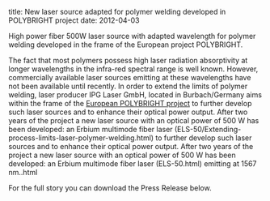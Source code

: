 title: New laser source adapted for polymer welding developed in POLYBRIGHT project
date: 2012-04-03 

High power fiber 500W laser source with adapted wavelength for polymer welding developed in the frame of the European project POLYBRIGHT.
<!--break-->
The fact that most polymers possess high laser radiation absorptivity at longer wavelengths in the infra-red spectral range is well known. However, commercially available laser sources emitting at these wavelengths have not been available until recently. In order to extend the
limits of polymer welding, laser producer IPG Laser GmbH, located in Burbach/Germany aims within the frame of the [European POLYBRIGHT project](/content/Extending-process-limits-laser-polymer-welding.html) to further develop such laser sources and to enhance their optical power output. After two years of the project a new laser source with an optical power of 500 W has been developed: an Erbium multimode fiber laser (ELS-50/Extending-process-limits-laser-polymer-welding.html) to further develop such laser sources and to enhance their optical power output. After two years of the project a new laser source with an optical power of 500 W has been developed: an Erbium multimode fiber laser (ELS-50.html) emitting at 1567 nm..html

For the full story you can download the Press Release below.